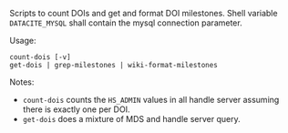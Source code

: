 Scripts to count DOIs and get and format DOI milestones.
Shell variable `DATACITE_MYSQL` shall contain the mysql connection parameter.

Usage: 

    count-dois [-v]
    get-dois | grep-milestones | wiki-format-milestones

Notes: 
  
* `count-dois` counts the `HS_ADMIN` values in all handle server assuming there is exactly one per DOI.
* `get-dois` does a mixture of MDS and handle server query.
